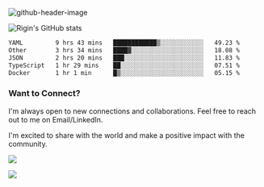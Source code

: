
![github-header-image](https://github.com/riginoommen/riginoommen/assets/3840244/889cae65-df55-4cda-86cc-bf21bf1f2e96)

![Rigin's GitHub stats](https://github-readme-stats.vercel.app/api?username=riginoommen\&show_icons=true\&show=reviews,discussions_started,discussions_answered,prs_merged,prs_merged_percentage)


<!--START_SECTION:waka-->

```txt
YAML         9 hrs 43 mins   ████████████▒░░░░░░░░░░░░   49.23 %
Other        3 hrs 34 mins   ████▓░░░░░░░░░░░░░░░░░░░░   18.08 %
JSON         2 hrs 20 mins   ███░░░░░░░░░░░░░░░░░░░░░░   11.83 %
TypeScript   1 hr 29 mins    ██░░░░░░░░░░░░░░░░░░░░░░░   07.51 %
Docker       1 hr 1 min      █▒░░░░░░░░░░░░░░░░░░░░░░░   05.15 %
```

<!--END_SECTION:waka-->

### Want to Connect?

I'm always open to new connections and collaborations. Feel free to reach out to me on Email/LinkedIn.

I'm excited to share with the world and make a positive impact with the community.

![](https://komarev.com/ghpvc/?username=riginoommen)

![](https://hit.yhype.me/github/profile?user_id=3840244)

